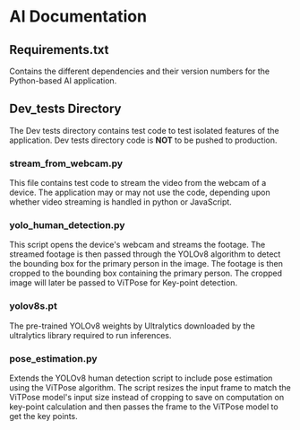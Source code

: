 # AI Documentation

## Requirements.txt
Contains the different dependencies and their version numbers for the Python-based AI application.

## Dev_tests Directory
The Dev tests directory contains test code to test isolated features of the application. Dev tests directory code is **NOT** to be pushed to production.
### stream_from_webcam.py
This file contains test code to stream the video from the webcam of a device. The application may or may not use the code, depending upon whether video streaming is handled in python or JavaScript.
### yolo_human_detection.py
This script opens the device's webcam and streams the footage. The streamed footage is then passed through the YOLOv8 algorithm to detect the bounding box for the primary person in the image. The footage is then cropped to the bounding box containing the primary person. The cropped image will later be passed to ViTPose for Key-point detection.
### yolov8s.pt
The pre-trained YOLOv8 weights by Ultralytics downloaded by the ultralytics library required to run inferences.

### pose_estimation.py
Extends the YOLOv8 human detection script to include pose estimation using the ViTPose algorithm. The script resizes the input frame to match the ViTPose model's input size instead of cropping to save on computation on key-point calculation and then passes the frame to the ViTPose model to get the key points.